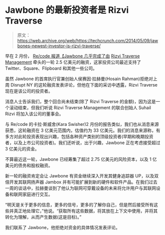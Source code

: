 # Jawbone 的最新投资者是 Rizvi Traverse 

> 原文：<https://web.archive.org/web/https://techcrunch.com/2014/05/09/jawbones-newest-investor-is-rizvi-traverse/>

早在 2 月份， [Re/code 报道【Jawbone 几乎完成了由](https://web.archive.org/web/20230322160429/http://recode.net/2014/02/13/rizvi-traverse-to-lead-250-million-investment-in-jawbone-at-3-3-billion-valuation/) [Rizvi Traverse Management](https://web.archive.org/web/20230322160429/http://www.rizvitraverse.com/) 牵头的一轮 2.5 亿美元的融资，这家投资公司最近支持了 Twitter、Square、Flipboard 和其他一些公司。

虽然 Jawbone 的首席执行官兼创始人侯赛因·拉赫曼(Hosain Rahman)拒绝对上周 Disrupt NY 的这轮融资发表评论，但他在下面的采访中透露，Rizvi Traverse 现在是该公司的投资者。

消息人士告诉我们，整个回合尚未结束(除了 Rizvi Traverse 的金额)，因为这是一个滚动结束，但我们听说 Rizvi Traverse Management 的联合创始人 Suhail Rizvi 将加入该公司的董事会。

与 Re/code 的卡拉·斯威舍(Kara Swisher)2 月份的报告类似，我们也从消息来源获悉，这轮融资在 3 亿美元范围内，估值约为 33 亿美元。我们的消息来源称，有多方对此轮投资表现出兴趣，包括各种资产类别的顶级投资者(早期和晚期投资者，以及上市公司投资者)。我们还听说，出于兴趣，Jawbone 正在考虑接受超过 3 亿美元的资金。

不算最近这一轮，Jawbone 已经筹集了超过 2.75 亿美元的风险资本，以及 1 亿美元的债务和股权融资。

新一轮的融资肯定会让 Jawbone 有资金继续深入开发其健身追踪器 UP，以及双倍开发其联网扬声器 Jambox 并有可能扩展到新的硬件和软件产品。在我们过去一周的谈话中，拉赫曼谈到了他认为联网可穿戴设备的未来将允许用户与其联网设备和联网家庭进行交互。

“明天是关于更多的信息，更多的信号，更多的了解你自己，但是然后接受所有这些并真正地处理它，”他说。“获取所有这些数据，将其放在上下文中使用，并将其转化为理解，从而产生数据(这是目标)。”

我们联系了 Jawbone，他拒绝对资金的具体情况发表评论。